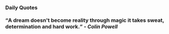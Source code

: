 ### Daily Quotes <br> <br> <q>A dream doesn't become reality through magic it takes sweat, determination and hard work.</q> - <font size=3><em>Colin Powell</em></font>